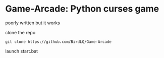 # Game-Arcade: Python curses game
poorly written but it works

clone the repo

```git clone https://github.com/BirdLQ/Game-Arcade```

launch start.bat

